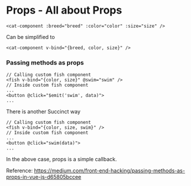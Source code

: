 # Props - All about Props

`<cat-component :breed="breed" :color="color" :size="size" />`

Can be simplified to 

`<cat-component v-bind="{breed, color, size}" />`


### Passing methods as props

```
// Calling custom fish component
<fish v-bind="{color, size}" @swim="swim" />
// Inside custom fish component
...
<button @click="$emit('swim', data)">
...
```

There is another Succinct way

```
// Calling custom fish component
<fish v-bind="{color, size, swim}" />
// Inside custom fish component
...
<button @click="swim(data)">
...
```

In the above case, props is a simple callback.

Reference: https://medium.com/front-end-hacking/passing-methods-as-props-in-vue-js-d65805bccee
